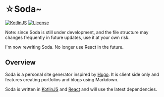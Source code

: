 # ☆Soda~
[![KotlinJS](https://img.shields.io/badge/Kotlin.js-1.3.72-blue)](https://kotlinlang.org)
[![License](https://img.shields.io/github/license/Nekoyue/Soda.svg)](https://github.com/Nekoyue/Soda/blob/master/LICENSE)

Note: since Soda is still under development, and the file structure may changes frequently in future updates, use it at your own risk.

I'm now rewriting Soda. No longer use React in the future.

## Overview
Soda is a personal site generator inspired by [Hugo](https://github.com/gohugoio/hugo). It is client side only and features creating portfolios and blogs using Markdown.

Soda is written in [KotlinJS](https://kotlinlang.org/docs/reference/js-overview.html) and [React](https://reactjs.org/) and will use the latest dependencies.
